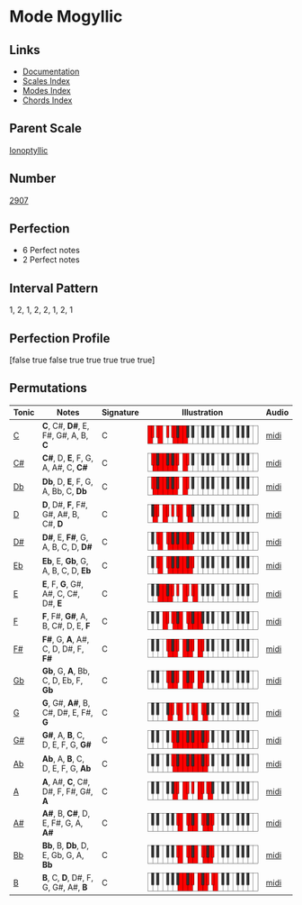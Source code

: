 # Mode Mogyllic

## Links

- [Documentation](index.md)
- [Scales Index](Scales.md)
- [Modes Index](Modes.md)
- [Chords Index](Chords.md)

## Parent Scale

[Ionoptyllic](ScaleIonoptyllic.md)

## Number

[2907](https://ianring.com/musictheory/scales/2907)

## Perfection

- 6 Perfect notes
- 2 Perfect notes

## Interval Pattern

1, 2, 1, 2, 2, 1, 2, 1

## Perfection Profile

[false true false true true true true true]

## Permutations

| Tonic | Notes | Signature | Illustration | Audio |
|-------|-------|-----------|--------------|-------|
| [C](ModeCNaturalMogyllic.md) | **C**, C#, **D#**, E, F#, G#, A, B, **C** | C | ![CNaturalMogyllic](ModeCNaturalMogyllic.png) | [midi](https://github.com/edipermadi/music/blob/main/docs/ModeCNaturalMogyllic.mid?raw=true) |
| [C#](ModeCSharpMogyllic.md) | **C#**, D, **E**, F, G, A, A#, C, **C#** | C | ![CSharpMogyllic](ModeCSharpMogyllic.png) | [midi](https://github.com/edipermadi/music/blob/main/docs/ModeCSharpMogyllic.mid?raw=true) |
| [Db](ModeDFlatMogyllic.md) | **Db**, D, **E**, F, G, A, Bb, C, **Db** | C | ![DFlatMogyllic](ModeDFlatMogyllic.png) | [midi](https://github.com/edipermadi/music/blob/main/docs/ModeDFlatMogyllic.mid?raw=true) |
| [D](ModeDNaturalMogyllic.md) | **D**, D#, **F**, F#, G#, A#, B, C#, **D** | C | ![DNaturalMogyllic](ModeDNaturalMogyllic.png) | [midi](https://github.com/edipermadi/music/blob/main/docs/ModeDNaturalMogyllic.mid?raw=true) |
| [D#](ModeDSharpMogyllic.md) | **D#**, E, **F#**, G, A, B, C, D, **D#** | C | ![DSharpMogyllic](ModeDSharpMogyllic.png) | [midi](https://github.com/edipermadi/music/blob/main/docs/ModeDSharpMogyllic.mid?raw=true) |
| [Eb](ModeEFlatMogyllic.md) | **Eb**, E, **Gb**, G, A, B, C, D, **Eb** | C | ![EFlatMogyllic](ModeEFlatMogyllic.png) | [midi](https://github.com/edipermadi/music/blob/main/docs/ModeEFlatMogyllic.mid?raw=true) |
| [E](ModeENaturalMogyllic.md) | **E**, F, **G**, G#, A#, C, C#, D#, **E** | C | ![ENaturalMogyllic](ModeENaturalMogyllic.png) | [midi](https://github.com/edipermadi/music/blob/main/docs/ModeENaturalMogyllic.mid?raw=true) |
| [F](ModeFNaturalMogyllic.md) | **F**, F#, **G#**, A, B, C#, D, E, **F** | C | ![FNaturalMogyllic](ModeFNaturalMogyllic.png) | [midi](https://github.com/edipermadi/music/blob/main/docs/ModeFNaturalMogyllic.mid?raw=true) |
| [F#](ModeFSharpMogyllic.md) | **F#**, G, **A**, A#, C, D, D#, F, **F#** | C | ![FSharpMogyllic](ModeFSharpMogyllic.png) | [midi](https://github.com/edipermadi/music/blob/main/docs/ModeFSharpMogyllic.mid?raw=true) |
| [Gb](ModeGFlatMogyllic.md) | **Gb**, G, **A**, Bb, C, D, Eb, F, **Gb** | C | ![GFlatMogyllic](ModeGFlatMogyllic.png) | [midi](https://github.com/edipermadi/music/blob/main/docs/ModeGFlatMogyllic.mid?raw=true) |
| [G](ModeGNaturalMogyllic.md) | **G**, G#, **A#**, B, C#, D#, E, F#, **G** | C | ![GNaturalMogyllic](ModeGNaturalMogyllic.png) | [midi](https://github.com/edipermadi/music/blob/main/docs/ModeGNaturalMogyllic.mid?raw=true) |
| [G#](ModeGSharpMogyllic.md) | **G#**, A, **B**, C, D, E, F, G, **G#** | C | ![GSharpMogyllic](ModeGSharpMogyllic.png) | [midi](https://github.com/edipermadi/music/blob/main/docs/ModeGSharpMogyllic.mid?raw=true) |
| [Ab](ModeAFlatMogyllic.md) | **Ab**, A, **B**, C, D, E, F, G, **Ab** | C | ![AFlatMogyllic](ModeAFlatMogyllic.png) | [midi](https://github.com/edipermadi/music/blob/main/docs/ModeAFlatMogyllic.mid?raw=true) |
| [A](ModeANaturalMogyllic.md) | **A**, A#, **C**, C#, D#, F, F#, G#, **A** | C | ![ANaturalMogyllic](ModeANaturalMogyllic.png) | [midi](https://github.com/edipermadi/music/blob/main/docs/ModeANaturalMogyllic.mid?raw=true) |
| [A#](ModeASharpMogyllic.md) | **A#**, B, **C#**, D, E, F#, G, A, **A#** | C | ![ASharpMogyllic](ModeASharpMogyllic.png) | [midi](https://github.com/edipermadi/music/blob/main/docs/ModeASharpMogyllic.mid?raw=true) |
| [Bb](ModeBFlatMogyllic.md) | **Bb**, B, **Db**, D, E, Gb, G, A, **Bb** | C | ![BFlatMogyllic](ModeBFlatMogyllic.png) | [midi](https://github.com/edipermadi/music/blob/main/docs/ModeBFlatMogyllic.mid?raw=true) |
| [B](ModeBNaturalMogyllic.md) | **B**, C, **D**, D#, F, G, G#, A#, **B** | C | ![BNaturalMogyllic](ModeBNaturalMogyllic.png) | [midi](https://github.com/edipermadi/music/blob/main/docs/ModeBNaturalMogyllic.mid?raw=true) |
